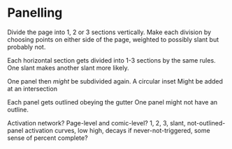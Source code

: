 # Panelling

Divide the page into 1, 2 or 3 sections vertically. Make each division by choosing points on either side of the page, weighted to possibly slant but probably not.

Each horizontal section gets divided into 1-3 sections by the same rules. One slant makes another slant more likely. 

One panel then *might* be subdivided again. 
A circular inset Might be added at an intersection

Each panel gets outlined obeying the gutter
One panel might not have an outline.

Activation network? Page-level and comic-level?
1, 2, 3, slant, not-outlined-panel
activation curves, low high, decays if never-not-triggered, some sense of percent complete?

